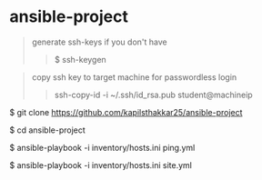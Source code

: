# ansible-project

> generate ssh-keys if you don't have
>> $ ssh-keygen

> copy ssh key to target machine for passwordless login
>> ssh-copy-id -i ~/.ssh/id_rsa.pub student@machineip
  

$ git clone https://github.com/kapilsthakkar25/ansible-project

$ cd ansible-project

$ ansible-playbook -i inventory/hosts.ini ping.yml

$ ansible-playbook -i inventory/hosts.ini site.yml
